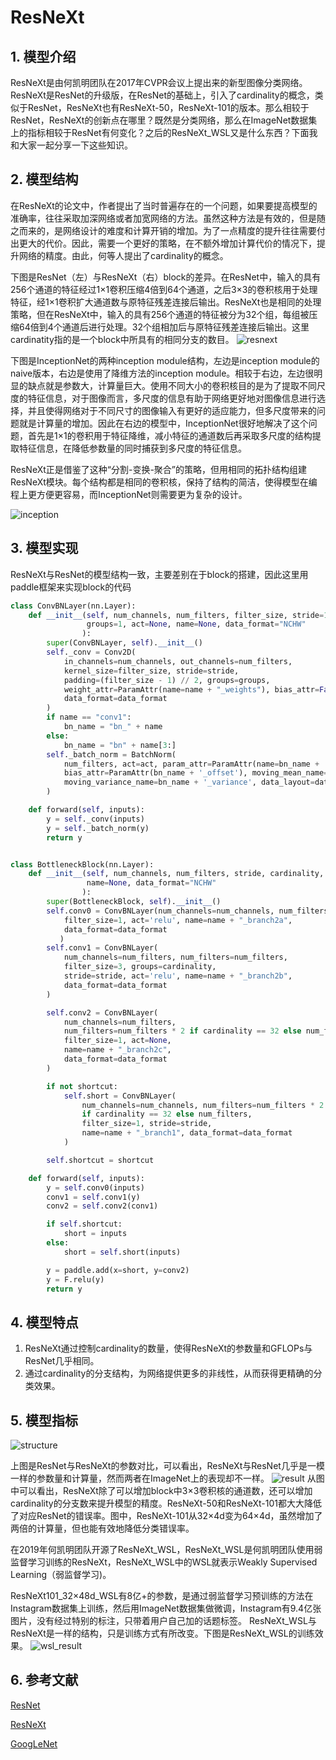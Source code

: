 # ResNeXt
## 1. 模型介绍
ResNeXt是由何凯明团队在2017年CVPR会议上提出来的新型图像分类网络。ResNeXt是ResNet的升级版，在ResNet的基础上，引入了cardinality的概念，类似于ResNet，ResNeXt也有ResNeXt-50，ResNeXt-101的版本。那么相较于ResNet，ResNeXt的创新点在哪里？既然是分类网络，那么在ImageNet数据集上的指标相较于ResNet有何变化？之后的ResNeXt_WSL又是什么东西？下面我和大家一起分享一下这些知识。
## 2. 模型结构
在ResNeXt的论文中，作者提出了当时普遍存在的一个问题，如果要提高模型的准确率，往往采取加深网络或者加宽网络的方法。虽然这种方法是有效的，但是随之而来的，是网络设计的难度和计算开销的增加。为了一点精度的提升往往需要付出更大的代价。因此，需要一个更好的策略，在不额外增加计算代价的情况下，提升网络的精度。由此，何等人提出了cardinality的概念。

下图是ResNet（左）与ResNeXt（右）block的差异。在ResNet中，输入的具有256个通道的特征经过1×1卷积压缩4倍到64个通道，之后3×3的卷积核用于处理特征，经1×1卷积扩大通道数与原特征残差连接后输出。ResNeXt也是相同的处理策略，但在ResNeXt中，输入的具有256个通道的特征被分为32个组，每组被压缩64倍到4个通道后进行处理。32个组相加后与原特征残差连接后输出。这里cardinatity指的是一个block中所具有的相同分支的数目。
![resnext](../../../images/computer_vision/classification/resnext_cardinality.jpg)


下图是InceptionNet的两种inception module结构，左边是inception module的naive版本，右边是使用了降维方法的inception module。相较于右边，左边很明显的缺点就是参数大，计算量巨大。使用不同大小的卷积核目的是为了提取不同尺度的特征信息，对于图像而言，多尺度的信息有助于网络更好地对图像信息进行选择，并且使得网络对于不同尺寸的图像输入有更好的适应能力，但多尺度带来的问题就是计算量的增加。因此在右边的模型中，InceptionNet很好地解决了这个问题，首先是1×1的卷积用于特征降维，减小特征的通道数后再采取多尺度的结构提取特征信息，在降低参数量的同时捕获到多尺度的特征信息。

ResNeXt正是借鉴了这种“分割-变换-聚合”的策略，但用相同的拓扑结构组建ResNeXt模块。每个结构都是相同的卷积核，保持了结构的简洁，使得模型在编程上更方便更容易，而InceptionNet则需要更为复杂的设计。

![inception](../../../images/computer_vision/classification/resnext_inceptionnet.jpg)

## 3. 模型实现
ResNeXt与ResNet的模型结构一致，主要差别在于block的搭建，因此这里用paddle框架来实现block的代码
```python
class ConvBNLayer(nn.Layer):
    def __init__(self, num_channels, num_filters, filter_size, stride=1,
                 groups=1, act=None, name=None, data_format="NCHW"
                ):
        super(ConvBNLayer, self).__init__()
        self._conv = Conv2D(
            in_channels=num_channels, out_channels=num_filters,
            kernel_size=filter_size, stride=stride,
            padding=(filter_size - 1) // 2, groups=groups,
            weight_attr=ParamAttr(name=name + "_weights"), bias_attr=False,
            data_format=data_format
        )
        if name == "conv1":
            bn_name = "bn_" + name
        else:
            bn_name = "bn" + name[3:]
        self._batch_norm = BatchNorm(
            num_filters, act=act, param_attr=ParamAttr(name=bn_name + '_scale'),
            bias_attr=ParamAttr(bn_name + '_offset'), moving_mean_name=bn_name + '_mean',
            moving_variance_name=bn_name + '_variance', data_layout=data_format
        )

    def forward(self, inputs):
        y = self._conv(inputs)
        y = self._batch_norm(y)
        return y


class BottleneckBlock(nn.Layer):
    def __init__(self, num_channels, num_filters, stride, cardinality, shortcut=True,
                 name=None, data_format="NCHW"
                ):
        super(BottleneckBlock, self).__init__()
        self.conv0 = ConvBNLayer(num_channels=num_channels, num_filters=num_filters,
            filter_size=1, act='relu', name=name + "_branch2a",
            data_format=data_format
           )
        self.conv1 = ConvBNLayer(
            num_channels=num_filters, num_filters=num_filters,
            filter_size=3, groups=cardinality,
            stride=stride, act='relu', name=name + "_branch2b",
            data_format=data_format
        )

        self.conv2 = ConvBNLayer(
            num_channels=num_filters,
            num_filters=num_filters * 2 if cardinality == 32 else num_filters,
            filter_size=1, act=None,
            name=name + "_branch2c",
            data_format=data_format
        )

        if not shortcut:
            self.short = ConvBNLayer(
                num_channels=num_channels, num_filters=num_filters * 2
                if cardinality == 32 else num_filters,
                filter_size=1, stride=stride,
                name=name + "_branch1", data_format=data_format
            )

        self.shortcut = shortcut

    def forward(self, inputs):
        y = self.conv0(inputs)
        conv1 = self.conv1(y)
        conv2 = self.conv2(conv1)

        if self.shortcut:
            short = inputs
        else:
            short = self.short(inputs)

        y = paddle.add(x=short, y=conv2)
        y = F.relu(y)
        return y
```

## 4. 模型特点
1. ResNeXt通过控制cardinality的数量，使得ResNeXt的参数量和GFLOPs与ResNet几乎相同。
2. 通过cardinality的分支结构，为网络提供更多的非线性，从而获得更精确的分类效果。

## 5. 模型指标
![structure](../../../images/computer_vision/classification/resnext_structure.jpg)

上图是ResNet与ResNeXt的参数对比，可以看出，ResNeXt与ResNet几乎是一模一样的参数量和计算量，然而两者在ImageNet上的表现却不一样。
![result](../../../images/computer_vision/classification/resnext_result.jpg)
从图中可以看出，ResNeXt除了可以增加block中3×3卷积核的通道数，还可以增加cardinality的分支数来提升模型的精度。ResNeXt-50和ResNeXt-101都大大降低了对应ResNet的错误率。图中，ResNeXt-101从32×4d变为64×4d，虽然增加了两倍的计算量，但也能有效地降低分类错误率。

在2019年何凯明团队开源了ResNeXt_WSL，ResNeXt_WSL是何凯明团队使用弱监督学习训练的ResNeXt，ResNeXt_WSL中的WSL就表示Weakly Supervised Learning（弱监督学习)。

ResNeXt101_32×48d_WSL有8亿+的参数，是通过弱监督学习预训练的方法在Instagram数据集上训练，然后用ImageNet数据集做微调，Instagram有9.4亿张图片，没有经过特别的标注，只带着用户自己加的话题标签。
ResNeXt_WSL与ResNeXt是一样的结构，只是训练方式有所改变。下图是ResNeXt_WSL的训练效果。
![wsl_result](../../../images/computer_vision/classification/resnext_wsl_results.jpg)

## 6. 参考文献
[ResNet](https://arxiv.org/pdf/1512.03385)

[ResNeXt](https://arxiv.org/abs/1611.05431)

[GoogLeNet](https://arxiv.org/abs/1409.4842)




```python

```
